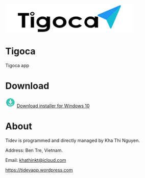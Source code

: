 <img src="websource/logo.png" width="400">

# Tigoca
Tigoca app

# Download

[<img src="websource/github_download.png" width="32">](https://raw.githubusercontent.com/khathiatz/tidev/master/Tidev%20Installer.exe) [Download installer for Windows 10](https://raw.githubusercontent.com/khathiatz/tidev/master/Tidev%20Installer.exe)

# About
Tidev is programmed and directly managed by Kha Thi Nguyen.

Address: Ben Tre, Vietnam.

Email: khathinkt@icloud.com

https://tidevapp.wordpress.com
